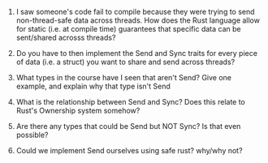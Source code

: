 1) I saw someone's code fail to compile because they 
were trying to send non-thread-safe data across threads. 
How does the Rust language allow for static (i.e. at compile time)
guarantees that specific data can be sent/shared acrosss threads?

2) Do you have to then implement the Send and Sync traits for 
every piece of data (i.e. a struct) you want to share and send across threads?

3) What types in the course have I seen that aren't Send? Give one example, 
and explain why that type isn't Send 

4) What is the relationship between Send and Sync? Does this relate
to Rust's Ownership system somehow?

5) Are there any types that could be Send but NOT Sync? Is that even possible?

6) Could we implement Send ourselves using safe rust? why/why not?
